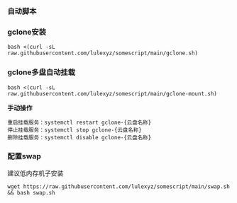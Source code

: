 ### 自动脚本
### gclone安装
```
bash <(curl -sL raw.githubusercontent.com/lulexyz/somescript/main/gclone.sh)
``` 

### gclone多盘自动挂载
```
bash <(curl -sL raw.githubusercontent.com/lulexyz/somescript/main/gclone-mount.sh)
```
**手动操作**
```
重启挂载服务：systemctl restart gclone-{云盘名称}
停止挂载服务：systemctl stop gclone-{云盘名称}  
删除挂载服务：systemctl disable gclone-{云盘名称} 
```


### 配置swap
建议低内存机子安装
```
wget https://raw.githubusercontent.com/lulexyz/somescript/main/swap.sh && bash swap.sh
```
